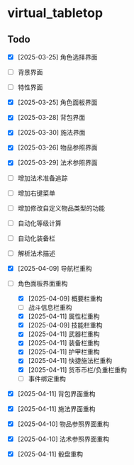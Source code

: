 # virtual_tabletop

## Todo

- [x] [2025-03-25] 角色选择界面
- [ ] 背景界面
- [ ] 特性界面
- [x] [2025-03-25] 角色面板界面
- [x] [2025-03-28] 背包界面
- [x] [2025-03-30] 施法界面
- [x] [2025-03-26] 物品参照界面
- [x] [2025-03-29] 法术参照界面

- [ ] 增加法术准备追踪
- [ ] 增加右键菜单
- [ ] 增加修改自定义物品类型的功能
- [ ] 自动化等级计算
- [ ] 自动化装备栏
- [ ] 解析法术描述

- [x] [2025-04-09] 导航栏重构
- [ ] 角色面板界面重构
    - [x] [2025-04-09] 概要栏重构
    - [ ] 战斗信息栏重构
    - [x] [2025-04-11] 属性栏重构
    - [x] [2025-04-09] 技能栏重构
    - [x] [2025-04-11] 武器栏重构
    - [x] [2025-04-11] 装备栏重构
    - [x] [2025-04-11] 护甲栏重构
    - [x] [2025-04-11] 快捷施法栏重构
    - [x] [2025-04-11] 货币币栏/负重栏重构
    - [ ] 事件绑定重构
- [x] [2025-04-11] 背包界面重构
- [x] [2025-04-11] 施法界面重构
- [x] [2025-04-10] 物品参照界面重构
- [x] [2025-04-10] 法术参照界面重构
- [x] [2025-04-11] 骰盘重构
